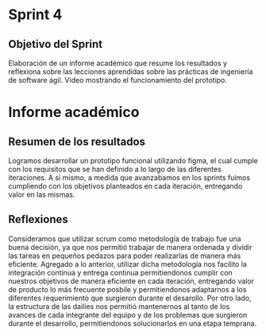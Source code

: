 # Sprint 4

## Objetivo del Sprint

Elaboración de un informe académico que resume los resultados y reflexiona sobre las lecciones aprendidas sobre las prácticas de ingeniería de software ágil.
Video mostrando el funcionamiento del prototipo.

# Informe académico 

## Resumen de los resultados

Logramos desarrollar un prototipo funcional utilizando figma, el cual cumple con los requisitos que se han definido a lo largo de las diferentes iteraciones. A si mismo, a medida que avanzabamos en los sprints fuimos cumpliendo con los objetivos planteados en cada iteración, entregando valor en las mismas.

## Reflexiones

Consideramos que utilizar scrum como metodología de trabajo fue una buena decisión, ya que nos permitió trabajar de manera ordenada y dividir las tareas en pequeños pedazos para poder realizarlas de manera más eficiente.
Agregado a lo anterior, utilizar dicha metodología nos facilito la integración continua y entrega continua permitiendonos cumplir con nuestros objetivos de manera eficiente en cada iteración, entregando valor de producto lo más frecuente posbile y permitiendonos adaptarnos a los diferentes requerimiento que surgieron durante el desarollo.
Por otro lado, la estructura de las dailies nos permitió mantenernos al tanto de los avances de cada integrante del equipo y de los problemas que surgieron durante el desarrollo, permitiendonos solucionarlos en una etapa temprana.

